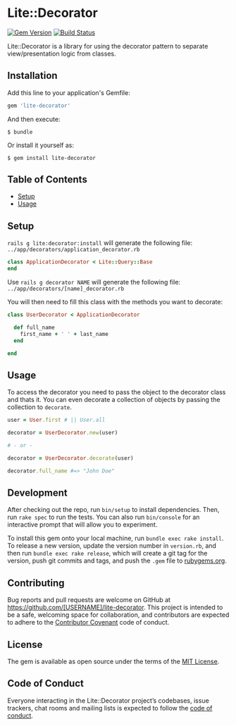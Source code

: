 # Lite::Decorator

[![Gem Version](https://badge.fury.io/rb/lite-decorator.svg)](http://badge.fury.io/rb/lite-decorator)
[![Build Status](https://travis-ci.org/drexed/lite-decorator.svg?branch=master)](https://travis-ci.org/drexed/lite-decorator)

Lite::Decorator is a library for using the decorator pattern to separate view/presentation
logic from classes.

## Installation

Add this line to your application's Gemfile:

```ruby
gem 'lite-decorator'
```

And then execute:

    $ bundle

Or install it yourself as:

    $ gem install lite-decorator

## Table of Contents

* [Setup](#setup)
* [Usage](#usage)

## Setup

`rails g lite:decorator:install` will generate the following file:
`../app/decorators/application_decorator.rb`

```ruby
class ApplicationDecorator < Lite::Query::Base
end
```

Use `rails g decorator NAME` will generate the following file:
`../app/decorators/[name]_decorator.rb`

You will then need to fill this class with the methods you want to decorate:

```ruby
class UserDecorator < ApplicationDecorator

  def full_name
    first_name + ' ' + last_name
  end

end
```

## Usage

To access the decorator you need to pass the object to the decorator class and thats it.
You can even decorate a collection of objects by passing the collection to `decorate`.

```ruby
user = User.first # || User.all

decorator = UserDecorator.new(user)

# - or -

decorator = UserDecorator.decorate(user)

decorator.full_name #=> "John Doe"
```

## Development

After checking out the repo, run `bin/setup` to install dependencies. Then, run `rake spec` to run the tests. You can also run `bin/console` for an interactive prompt that will allow you to experiment.

To install this gem onto your local machine, run `bundle exec rake install`. To release a new version, update the version number in `version.rb`, and then run `bundle exec rake release`, which will create a git tag for the version, push git commits and tags, and push the `.gem` file to [rubygems.org](https://rubygems.org).

## Contributing

Bug reports and pull requests are welcome on GitHub at https://github.com/[USERNAME]/lite-decorator. This project is intended to be a safe, welcoming space for collaboration, and contributors are expected to adhere to the [Contributor Covenant](http://contributor-covenant.org) code of conduct.

## License

The gem is available as open source under the terms of the [MIT License](https://opensource.org/licenses/MIT).

## Code of Conduct

Everyone interacting in the Lite::Decorator project’s codebases, issue trackers, chat rooms and mailing lists is expected to follow the [code of conduct](https://github.com/[USERNAME]/lite-decorator/blob/master/CODE_OF_CONDUCT.md).
